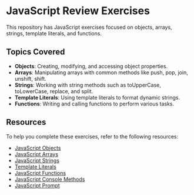 # JavaScript Review Exercises

This repository has JavaScript exercises focused on objects, arrays, strings, template literals, and functions.

## Topics Covered

- **Objects**: Creating, modifying, and accessing object properties.
- **Arrays**: Manipulating arrays with common methods like push, pop, join, unshift, shift.
- **Strings**: Working with string methods such as toUpperCase, toLowerCase, replace, and split.
- **Template Literals**: Using template literals to format dynamic strings.
- **Functions**: Writing and calling functions to perform various tasks.

## Resources

To help you complete these exercises, refer to the following resources:

- [JavaScript Objects](https://developer.mozilla.org/en-US/docs/Web/JavaScript/Reference/Global_Objects/Object)
- [JavaScript Arrays](https://developer.mozilla.org/en-US/docs/Web/JavaScript/Reference/Global_Objects/Array)
- [JavaScript Strings](https://developer.mozilla.org/en-US/docs/Web/JavaScript/Reference/Global_Objects/String)
- [Template Literals](https://developer.mozilla.org/en-US/docs/Web/JavaScript/Reference/Template_literals)
- [JavaScript Functions](https://developer.mozilla.org/en-US/docs/Web/JavaScript/Guide/Functions)
- [JavaScript Console Methods](https://developer.mozilla.org/en-US/docs/Web/API/Console)
- [JavaScript Prompt](https://developer.mozilla.org/en-US/docs/Web/API/Window/prompt)
